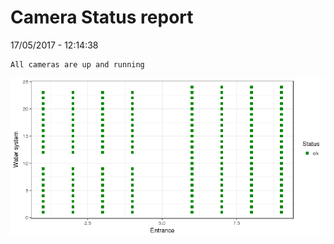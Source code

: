 Camera Status report
================
17/05/2017 - 12:14:38

    All cameras are up and running

![](camreport_files/figure-markdown_github/unnamed-chunk-2-1.png)
